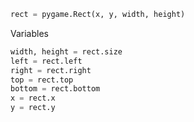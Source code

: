 ```python
rect = pygame.Rect(x, y, width, height)
```

Variables
```python
width, height = rect.size
left = rect.left
right = rect.right
top = rect.top
bottom = rect.bottom
x = rect.x
y = rect.y
```
